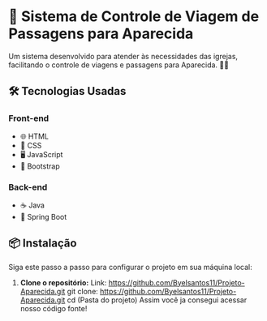 # 🚀 Sistema de Controle de Viagem de Passagens para Aparecida

Um sistema desenvolvido para atender às necessidades das igrejas, facilitando o controle de viagens e passagens para Aparecida. 🙏✨

## 🛠️ Tecnologias Usadas

### Front-end
- 🌐 HTML
- 🎨 CSS
- 🖥️ JavaScript
- 🚀 Bootstrap

### Back-end
- ☕ Java
- 🌱 Spring Boot


## 📦 Instalação

Siga este passo a passo para configurar o projeto em sua máquina local:

1. **Clone o repositório:**
   Link: https://github.com/Byelsantos11/Projeto-Aparecida.git
   git clone: https://github.com/Byelsantos11/Projeto-Aparecida.git
   cd (Pasta do projeto)
   Assim você ja consegui acessar nosso código fonte!

